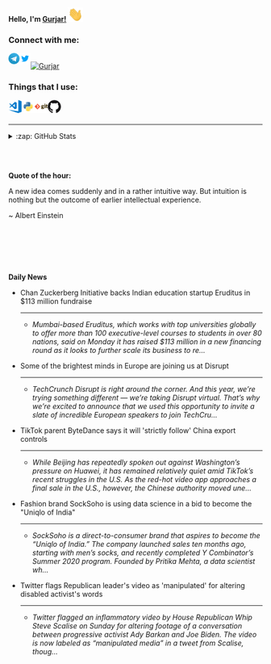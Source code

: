 #### Hello, I'm [Gurjar!](https://GurjarKing.github.io) <img src="https://raw.githubusercontent.com/ABSphreak/ABSphreak/master/gifs/Hi.gif" width="30px"></h2>


### Connect with me:

[<img align="left" alt="Gurjar | Telegram" width="22px" src="https://raw.githubusercontent.com/github/explore/80688e429a7d4ef2fca1e82350fe8e3517d3494d/topics/telegram/telegram.png" />][Telegram]
[<img align="left" alt="Gurjar | Twitter" width="22px" src="https://raw.githubusercontent.com/github/explore/80688e429a7d4ef2fca1e82350fe8e3517d3494d/topics/twitter/twitter.png" />][Twitter]

<br > <a href="https://github.com/GurjarKing"><img src="https://komarev.com/ghpvc/?username=GurjarKing" alt="Gurjar" /></a> <br />

<!-- <br >

![](https://visitor-badge.glitch.me/badge?page_id=GurjarKing)

<br /> -->

### Things that I use:

[<img align="left" alt="Visual Studio Code" width="26px" src="https://raw.githubusercontent.com/github/explore/80688e429a7d4ef2fca1e82350fe8e3517d3494d/topics/visual-studio-code/visual-studio-code.png" />][VSCode]
[<img align="left" alt="Python" width="26px" src="https://raw.githubusercontent.com/github/explore/80688e429a7d4ef2fca1e82350fe8e3517d3494d/topics/python/python.png" />][Python]
[<img align="left" alt="Git" width="26px" src="https://raw.githubusercontent.com/github/explore/80688e429a7d4ef2fca1e82350fe8e3517d3494d/topics/git/git.png" />][Git]
[<img align="left" alt="GitHub" width="26px" src="https://raw.githubusercontent.com/github/explore/78df643247d429f6cc873026c0622819ad797942/topics/github/github.png" />][Github]

<br />
<br />

---
<details>
  <summary>:zap: GitHub Stats</summary>

<img align="left" alt="Gurjar's Github Stats" src="https://github-readme-stats.vercel.app/api?username=GurjarKing&show_icons=true&hide_border=true&count_private=true&include_all_commit=true&theme=algolia" />

</details>

<!-- ### 🔔 My latest tweet
<a href="https://twitter.com/Gurjar_King43" target="_blank">
	<img src="https://github.com/GurjarKing/GurjarKing/raw/master/tweet.png" width="70%" align="center" alt="Click to view on Twitter" title="My latest tweet, as an image"/>
</a> -->
<br>

<pre>

</pre>

**Quote of the hour:**

A new idea comes suddenly and in a rather intuitive way. But intuition is nothing but the outcome of earlier intellectual experience.

~ Albert Einstein
<pre>

</pre>
<br>
<pre>


</pre>
<strong>Daily News</strong>
  
  - Chan Zuckerberg Initiative backs Indian education startup Eruditus in $113 million fundraise
     <hr/>
     
      - *Mumbai-based Eruditus, which works with top universities globally to offer more than 100 executive-level courses to students in over 80 nations, said on Monday it has raised $113 million in a new financing round as it looks to further scale its business to re…*
     
  - Some of the brightest minds in Europe are joining us at Disrupt
      <hr/>
      
      - *TechCrunch Disrupt is right around the corner. And this year, we’re trying something different — we’re taking Disrupt virtual. That’s why we’re excited to announce that we used this opportunity to invite a slate of incredible European speakers to join TechCru…*
      
  - TikTok parent ByteDance says it will 'strictly follow' China export controls
      <hr/>
      
      - *While Beijing has repeatedly spoken out against Washington’s pressure on Huawei, it has remained relatively quiet amid TikTok’s recent struggles in the U.S. As the red-hot video app approaches a final sale in the U.S., however, the Chinese authority moved une…*
      
  - Fashion brand SockSoho is using data science in a bid to become the "Uniqlo of India"
      <hr/>
      
      - *SockSoho is a direct-to-consumer brand that aspires to become the “Uniqlo of India.” The company launched sales ten months ago, starting with men’s socks, and recently completed Y Combinator’s Summer 2020 program. Founded by Pritika Mehta, a data scientist wh…*
       
  - Twitter flags Republican leader's video as 'manipulated' for altering disabled activist's words
      <hr/>
       
       - *Twitter flagged an inflammatory video by House Republican Whip Steve Scalise on Sunday for altering footage of a conversation between progressive activist Ady Barkan and Joe Biden. The video is now labeled as “manipulated media” in a tweet from Scalise, thoug…*
      

<br />

[VSCode]: https://code.visualstudio.com/
[Python]: https://www.python.org/
[Git]: https://git-scm.com/
[Github]: https://github.com/
[Telegram]: https://t.me/Gurjar_King/
[Twitter]: https://twitter.com/Gurjar_King43/
